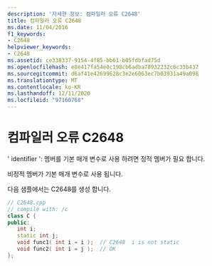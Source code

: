 ```yaml
---
description: '자세한 정보: 컴파일러 오류 C2648'
title: 컴파일러 오류 C2648
ms.date: 11/04/2016
f1_keywords:
- C2648
helpviewer_keywords:
- C2648
ms.assetid: ce338337-9154-4f85-bb61-b05fdbfad75d
ms.openlocfilehash: e8e417fa54e0c198cb6adba78932232c6c33b437
ms.sourcegitcommit: d6af41e42699628c3e2e6063ec7b03931a49a098
ms.translationtype: MT
ms.contentlocale: ko-KR
ms.lasthandoff: 12/11/2020
ms.locfileid: "97160768"
---
```

# <a name="compiler-error-c2648"></a>컴파일러 오류 C2648

' identifier ': 멤버를 기본 매개 변수로 사용 하려면 정적 멤버가 필요 합니다.

비정적 멤버가 기본 매개 변수로 사용 됩니다.

다음 샘플에서는 C2648를 생성 합니다.

```cpp
// C2648.cpp
// compile with: /c
class C {
public:
   int i;
   static int j;
   void func1( int i = i );  // C2648  i is not static
   void func2( int i = j );  // OK
};
```
